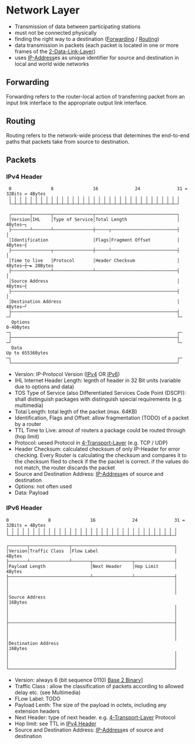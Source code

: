 # Network Layer
- Transmission of data between participating stations
- must not be connected physically
- finding the right way to a destination ([Forwarding](#Forwarding) / [Routing](#Routing))
- data transmission in packets (each packet is located in one or more frames of the [2-Data-Link-Layer](2-Data-Link-Layer.md))
- uses [IP-Address](../IP-Address.md)es as unique identifier for source and destination in local and world wide networks

## Forwarding
Forwarding refers to the router-local action of transferring packet from an input link interface to the appropriate output link interface.

## Routing
Routing refers to the network-wide process that determines the end-to-end paths that packets take from source to destination.

## Packets

### IPv4 Header

```
 0               8               16              24              31 = 32Bits = 4Bytes
 │ │ │ │ │ │ │ │ │ │ │ │ │ │ │ │ │ │ │ │ │ │ │ │ │ │ │ │ │ │ │ │ │
 └─┴─┴─┴─┴─┴─┴─┴─┴─┴─┴─┴─┴─┴─┴─┴─┴─┴─┴─┴─┴─┴─┴─┴─┴─┴─┴─┴─┴─┴─┴─┴─┘

 ┌───────┬───────┬───────────────┬───────────────────────────────┐
 │Version│IHL    │Type of Service│Total Length                   │ 4Bytes─┐
 ├───────┴───────┴───────────────┼─────┬─────────────────────────┤        │
 │Identification                 │Flags│Fragment Offset          │ 4Bytes─┤
 ├───────────────┬───────────────┼─────┴─────────────────────────┤        │
 │Time to live   │Protocol       │Header Checksum                │ 4Bytes─┼─► 20Bytes
 ├───────────────┴───────────────┴───────────────────────────────┤        │
 │Source Address                                                 │ 4Bytes─┤
 ├───────────────────────────────────────────────────────────────┤        │
 │Destination Address                                            │ 4Bytes─┘
 ├───────────────────────────────────────────────────────────────┤
─┘                                                               └─
  Options                                                                   0-40Bytes
─┐                                                               ┌─
 ├───────────────────────────────────────────────────────────────┤
─┘                                                               └─
  Data                                                               Up to 65536Bytes
─┐                                                               ┌─
 └───────────────────────────────────────────────────────────────┘
```

- Version: IP-Protocol Version ([IPv4](../IP-Address.md#IPv4) OR [IPv6](../IP-Address.md#IPv6))
- IHL Internet Header Length: legnth of header in 32 Bit units (variable due to options and data)
- TOS Type of Service (also Differentiated Services Code Point (DSCP)):  shall distinguish packages with distinguish special requirements (e.g. multimedia)
- Total Length: total legth of the packet (max. 64KB)
- Identification, Flags and Offset:  allow fragmentation (TODO) of a packet by a router
- TTL Time to Live: amout of routers a package could be routed through (hop limit)
- Protocol: uesed Protocol in [4-Transport-Layer](4-Transport-Layer.md) (e.g. TCP / UDP)
- Header Checksum: calculated checksum of only IP-Header for error checking. Every Router is calculating the checksum and compares it to the checksum flied to check if the the packet is correct. if the values do not match, the router discards the packet
- Source and Destination Address: [IP-Address](../IP-Address.md)es of source and destination 
- Options: not often used
- Data: Payload

### IPv6 Header
```
0               8               16              24              31 = 32Bits = 4Bytes
│ │ │ │ │ │ │ │ │ │ │ │ │ │ │ │ │ │ │ │ │ │ │ │ │ │ │ │ │ │ │ │ │
└─┴─┴─┴─┴─┴─┴─┴─┴─┴─┴─┴─┴─┴─┴─┴─┴─┴─┴─┴─┴─┴─┴─┴─┴─┴─┴─┴─┴─┴─┴─┴─┘

┌───────┬───────────────┬───────────────────────────────────────┐
│Version│Traffic Class  │Flow Label                             │ 4Bytes
├───────┴───────────────┴───────┬───────────────┬───────────────┤
│Payload Length                 │Next Header    │Hop Limit      │ 4Bytes
├───────────────────────────────┴───────────────┴───────────────┤
│                                                               │
│                                                               │
│                                                               │
│Source Address                                                 │16Bytes
│                                                               │
│                                                               │
│                                                               │
├───────────────────────────────────────────────────────────────┤
│                                                               │
│                                                               │
│                                                               │
│Destination Address                                            │16Bytes
│                                                               │
│                                                               │
│                                                               │
└───────────────────────────────────────────────────────────────┘
```

- Version: always 6 (bit sequence 0110) [Base 2 Binary](../../Computer-Science-Basics/Number-Systems.md#Base%202%20Binary)]
- Traffic Class : allow the classification of packets according to allowed delay etc. (see Multimedia)
- FLow Label: TODO
- Payload Lenth: The size of the payload in octets, including any extension headers
- Next Header: type of next header. e.g. [4-Transport-Layer](4-Transport-Layer.md) Protocol
-  Hop limit: see TTL in [IPv4 Header](3-Network-Layer.md#IPv4%20Header)
- Source and Destination Address: [IP-Address](../IP-Address.md)es of source and destination 